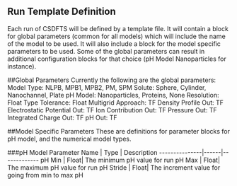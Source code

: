 ## Run Template Definition
Each run of CSDFTS will be defined by a template file.  It
will contain a block for global parameters (common for all models)
which will include the name of the model to be used.  It will
also include a block for the model specific parameters to be used.
Some of the global parameters can result in additional configuration
blocks for that choice (pH Model Nanoparticles for instance).

##Global Parameters
Currently the following are the global parameters:
Model Type: NLPB, MPB1, MPB2, PM, SPM
Solute: Sphere, Cylinder, Nanochannel, Plate
pH Model: Nanoparticles, Proteins, None
Resolution: Float
Type Tolerance: Float
Multigrid Approach: TF
Density Profile Out: TF
Electrostatic Potential Out: TF
Ion Contribution Out: TF
Pressure Out: TF
Integrated Charge Out: TF
pH Out: TF

##Model Specific Parameters
These are definitions for parameter blocks for pH model, and the numerical model types.

###pH Model
Parameter Name | Type | Description
---------------|------|-------------
pH Min         | Float| The minimum pH value for run
pH Max         | Float| The maximum pH value for run
pH Stride      | Float| The increment value for going from min to max pH



